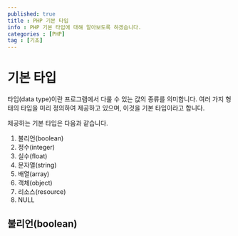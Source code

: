 ```yaml
---
published: true
title : PHP 기본 타입
info : PHP 기본 타입에 대해 알아보도록 하겠습니다.
categories : [PHP]
tag : [기초]
---
```



# 기본 타입
타입(data type)이란 프로그램에서 다룰 수 있는 값의 종류를 의미합니다.
여러 가지 형태의 타입을 미리 정의하여 제공하고 있으며, 이것을 기본 타입이라고 합니다.

제공하는 기본 타입은 다음과 같습니다.
1. 불리언(boolean)
2. 정수(integer)
3. 실수(float)
4. 문자열(string)
5. 배열(array)
6. 객체(object)
7. 리소스(resource)
8. NULL

## 불리언(boolean)